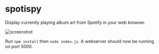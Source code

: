 # spotispy
Display currently playing album art from Spotify in your web browser.

![screenshot](http://i.imgur.com/qTb56Nl.jpg)

Run ```npm install``` then ```node index.js```. A webserver should now be running on port 5000.
